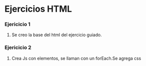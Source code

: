 # Ejercicios HTML 

### Ejericicio 1
1. Se creo la base del html del ejercicio guiado.

### Ejericicio 2
1. Crea Js con elementos, se llaman con un forEach.Se agrega css
